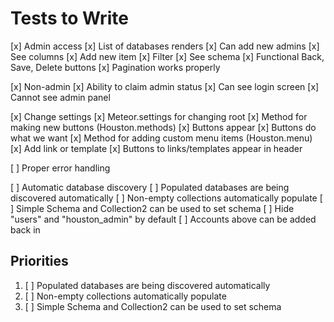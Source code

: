 # Tests to Write

[x] Admin access
  [x] List of databases renders
  [x] Can add new admins
  [x] See columns
  [x] Add new item
  [x] Filter
  [x] See schema
  [x] Functional Back, Save, Delete buttons
  [x] Pagination works properly

[x] Non-admin
  [x] Ability to claim admin status
  [x] Can see login screen
  [x] Cannot see admin panel

[x] Change settings
  [x] Meteor.settings for changing root
  [x] Method for making new buttons (Houston.methods)
    [x] Buttons appear
    [x] Buttons do what we want
  [x] Method for adding custom menu items (Houston.menu)
    [x] Add link or template
    [x] Buttons to links/templates appear in header

[ ] Proper error handling

[ ] Automatic database discovery
  [ ] Populated databases are being discovered automatically
  [ ] Non-empty collections automatically populate
  [ ] Simple Schema and Collection2 can be used to set schema
  [ ] Hide "users" and "houston_admin" by default
    [ ] Accounts above can be added back in

## Priorities

1. [ ] Populated databases are being discovered automatically
2. [ ] Non-empty collections automatically populate
3. [ ] Simple Schema and Collection2 can be used to set schema
